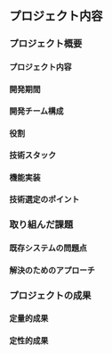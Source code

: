 ## プロジェクト内容

### プロジェクト概要

#### プロジェクト内容

#### 開発期間

#### 開発チーム構成

#### 役割

#### 技術スタック

#### 機能実装

#### 技術選定のポイント

### 取り組んだ課題

#### 既存システムの問題点

#### 解決のためのアプローチ

### プロジェクトの成果

#### 定量的成果

#### 定性的成果